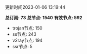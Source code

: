 更新时间2023-01-06 13:19:44

**总订阅: 73**
**总节点: 1540**
**有效节点: 592**
- trojan节点: 150
- ss节点: 243
- v2ray节点: 194
- ssr节点: 5
